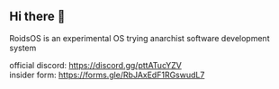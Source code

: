 ## Hi there 👋
RoidsOS is an experimental OS trying anarchist software development system

official discord: https://discord.gg/pttATucYZV </br>
insider form: https://forms.gle/RbJAxEdF1RGswudL7
